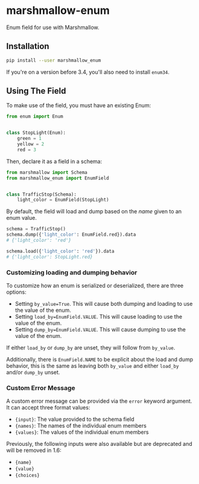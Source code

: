 # marshmallow-enum

Enum field for use with Marshmallow.

## Installation

```bash
pip install --user marshmallow_enum
```

If you're on a version before 3.4, you'll also need to install `enum34`.

## Using The Field

To make use of the field, you must have an existing Enum:

```python
from enum import Enum


class StopLight(Enum):
    green = 1
    yellow = 2
    red = 3
```

Then, declare it as a field in a schema:

```python
from marshmallow import Schema
from marshmallow_enum import EnumField


class TrafficStop(Schema):
    light_color = EnumField(StopLight)
```

By default, the field will load and dump based on the _name_ given to an enum value.

```python
schema = TrafficStop()
schema.dump({'light_color': EnumField.red}).data
# {'light_color': 'red'}

schema.load({'light_color': 'red'}).data
# {'light_color': StopLight.red}
```

### Customizing loading and dumping behavior

To customize how an enum is serialized or deserialized, there are three options:

-   Setting `by_value=True`. This will cause both dumping and loading to use the value of the enum.
-   Setting `load_by=EnumField.VALUE`. This will cause loading to use the value of the enum.
-   Setting `dump_by=EnumField.VALUE`. This will cause dumping to use the value of the enum.

If either `load_by` or `dump_by` are unset, they will follow from `by_value`.

Additionally, there is `EnumField.NAME` to be explicit about the load and dump behavior, this
is the same as leaving both `by_value` and either `load_by` and/or `dump_by` unset.

### Custom Error Message

A custom error message can be provided via the `error` keyword argument. It can accept three
format values:

-   `{input}`: The value provided to the schema field
-   `{names}`: The names of the individual enum members
-   `{values}`: The values of the individual enum members

Previously, the following inputs were also available but are deprecated and will be removed in 1.6:

-   `{name}`
-   `{value}`
-   `{choices}`
